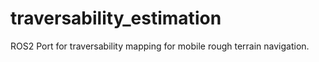 # traversability_estimation
ROS2 Port for traversability mapping for mobile rough terrain navigation.
